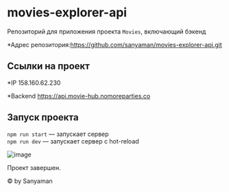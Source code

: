 
# movies-explorer-api
Репозиторий для приложения проекта `Movies`, включающий  бэкенд 

*Адрес репозитория:https://github.com/sanyaman/movies-explorer-api.git

## Ссылки на проект

*IP 158.160.62.230

*Backend https://api.movie-hub.nomoreparties.co

## Запуск проекта

`npm run start` — запускает сервер   
`npm run dev` — запускает сервер с hot-reload

![image](https://repository-images.githubusercontent.com/601737892/fd6544e4-8819-4ba1-a55e-d4785340a2b9)



Проект завершен.

© by Sanyaman
